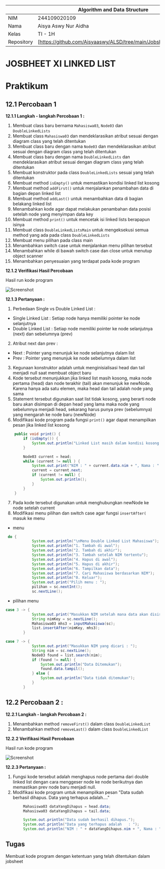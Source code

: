 |  | Algorithm and Data Structure |
|--|--|
| NIM |  244109020109|
| Nama |  Aisya Aswy Nur Aidha|
| Kelas | TI - 1H |
| Repository | [https://github.com/Aisyaaswy/ALSD/tree/main/Jobsheet%2012] |

# JOSBHEET XI LINKED LIST
# Praktikum
## 12.1 Percobaan 1 

**12.1.1 Langkah - langkah Percobaan 1 :** 
1. Membuat class baru bernama ```Mahasiswa03```, ```Node03``` dan ```DoubleLinkedLists```
2. Membuat class ```Mahasiswa03``` dan mendeklarasikan atribut sesuai dengan diagram class yang telah ditentukan
3. Membuat class baru dengan nama ```Node03``` dan mendeklarasikan atribut sesuai dengan diagram class yang telah ditentukan
4. Membuat class baru dengan nama ```DoubleLinkedLists``` dan mendeklarasikan atribut sesuai dengan diagram class yang telah ditentukan
5. Membuat konstruktor pada class ```DoubleLinkedLists``` sesuai yang telah ditentukan
6. Membuat method ```isEmpty()``` untuk memastikan kondisi linked list kosong
7. Membuat method ```addFirst()``` untuk menjalankan penambahan data di bagian depan linked list
8. Membuat method ```addLast()``` untuk menambahkan data di bagian belakang linked list
9. Menambahkan kode agar dapat melakukan penambahan data posisi setelah node yang menyimpan data key
10. Membuat method ```print()``` untuk mencetak isi linked lists berapapun isinya 
12. Membuat class  ```DoubleLinkedListsMain``` untuk mengeksekusi semua method yang ada pada class ```DoubleLinkedLists```
13. Membuat menu pilihan pada class main
14. Menambahkan switch case untuk menjalankan menu pilihan tersebut
14. Menambahkan while di bawah switch case dan close untuk menutup object scanner
15. Menambahkan penyesuaian yang terdapat pada kode program

**12.1.2 Verifikasi Hasil Percobaan**

Hasil run kode program 

![Screenshot](image/12.1.2.png)

**12.1.3 Pertanyaan :**
1. Perbedaan Single vs Double Linked List :
- Single Linked List : Setiap node hanya memiliki pointer ke node selanjutnya
- Double Linked List : Setiap node memiliki pointer ke node selanjutnya (next) dan sebelumnya (prev)
2. Atribut next dan prev : 
- Next : Pointer yang menunjuk ke node selanjutnya dalam list
- Prev : Pointer yang menunjuk ke node sebelumnya dalam list
3. Kegunaan konstruktor adalah untuk menginisialisasi head dan tail menjadi null saat membuat object baru
4. Kode tersebut menunjukkan jika linked list masih kosong, maka node pertama (head) dan node terakhir (tail) akan menunjuk ke newNode. Karena hanya ada satu elemen, maka head dan tail adalah node yang sama
5. Statement tersebut digunakan saat list tidak kosong, yang berarti node baru akan disimpan di depan head yang lama maka node yang sebelumnya menjadi head, sekarang harus punya prev (sebelumnya) yang mengarah ke node baru (newNode) 
6. Modifikasi kode program pada fungsi ```print()``` agar dapat menampilkan pesan jika linked list kosong
```java
    public void print() {
        if (isEmpty()) {
            System.out.println("Linked List masih dalam kondisi kosong!");
        } 

        Node03 current = head;
        while (current != null ) {
            System.out.print("NIM : " + current.data.nim + ", Nama : " + current.data.nama + ", Kelas : " + current.data.kelas + ", IPK : " + current.data.ipk);
            current = current.next;
            if (current != null) {
                System.out.println();
            }
        }
    }
```
7. Pada kode tersebut digunakan untuk menghubungkan newNode ke node setelah current 
8. Modifikasi menu pilihan dan switch case agar fungsi ```insertAfter( ``` masuk ke menu
- menu
```java
 do {
            System.out.println("\nMenu Double Linked List Mahasiswa");
            System.out.println("1. Tambah di awal");
            System.out.println("2. Tambah di akhir");
            System.out.println("3. Tambah setelah NIM tertentu");
            System.out.println("4. Hapus di awal");
            System.out.println("5. Hapus di akhir");
            System.out.println("6. Tampilkan data");
            System.out.println("7. Cari Mahasiswa berdasarkan NIM");
            System.out.println("0. Keluar");
            System.out.print("Pilih menu : ");
            pilihan = sc.nextInt();
            sc.nextLine();
```
- pilihan menu
```java
case 3 -> {
            System.out.print("Masukkan NIM setelah mana data akan disisipkan : ");
            String nimKey = sc.nextLine();
            Mahasiswa03 mhs3 = inputMahasiswa(sc);
            list.insertAfter(nimKey, mhs3);
        }

case 7 -> {
            System.out.print("Masukkan NIM yang dicari : ");
            String nim = sc.nextLine();
            Node03 found = list.search(nim);
            if (found != null) {
                System.out.println("Data Ditemukan");
                found.data.tampil();
            } else {
                System.out.println("Data tidak ditemukan");
            }
        }

```

## 12.2 Percobaan 2 : 

**12.2.1 Langkah - langkah Percobaan 2 :** 
1. Menambahkan method ```removeFirst()``` dalam class ```DoubleLinkedList```
2. Menambahkan method ```removeLast()``` dalam class ```DoubleLinkedList```

**12.2.2 Verifikasi Hasil Percobaan**

Hasil run kode program 

![Screenshot](image/12.2.2.png)

**12.2.3 Pertanyaan :**
1. Fungsi kode tersebut adalah menghapus node pertama dari double linked list dengan cara menggeser node ke node berikutnya dan memastikan prev node baru menjadi null.
2. Modifikasi kode program untuk menampilkan pesan "Data sudah berhasil dihapus.  Data yang terhapus adalah...."
```java
        Mahasiswa03 dataYangDihapus = head.data;
        Mahasiswa03 dataYangDihapus = tail.data;
```
```java
        System.out.println("Data sudah berhasil dihapus.");
        System.out.println("Data yang terhapus adalah   : ");
        System.out.println("NIM : " + dataYangDihapus.nim + ", Nama : " + dataYangDihapus.nama + ", Kelas : " + dataYangDihapus.kelas + ", IPK : " + dataYangDihapus.ipk);
```

## Tugas
Membuat kode program dengan ketentuan yang telah ditentukan dalam jobsheet
